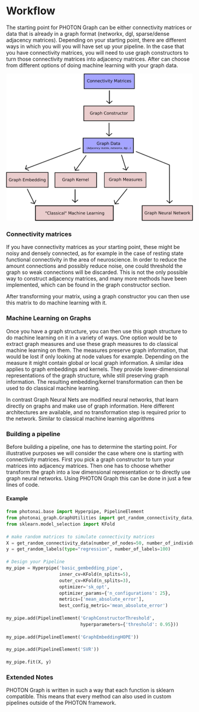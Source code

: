 # Workflow

The starting point for PHOTON Graph can be either connectivity matrices or data that is already in a graph format (networkx, dgl, sparse/dense adjacency matrices). Depending on your starting point, there are different ways in which you will you will have set up your pipeline. In the case that you have connectivity matrices, you will need to use graph constructors to turn those connectivity matrices into adjacency matrices. After can choose from different options of doing machine learning with your graph data.

![Pipeline Overview](img/Workflow.png)

### Connectivity matrices

If you have connectivity matrices as your starting point, these might be noisy and densely connected, as for example in the case of resting state functional connectivity in the area of neuroscience. In order to reduce the amount connections and possibly reduce noise, one could threshold the graph so weak connections will be discarded. This is not the only possible way to construct adjacency matrices, and many more methods have been implemented, which can be found in the graph constructor section.

After transforming your matrix, using a graph constructor you can then use this matrix to do machine learning with it.

### Machine Learning on Graphs

Once you have a graph structure, you can then use this graph structure to do machine learning on it in a variety of ways. One option would be to extract graph measures and use these graph measures to do classical machine learning on them. The measures preserve graph information, that would be lost if only looking at node values for example. Depending on the measure it might contain global or local graph information. A similar idea applies to graph embeddings and kernels. They provide lower-dimensional representations of the graph structure, while still preserving graph information. The resulting embedding/kernel transformation can then be used to do classical machine learning.

In contrast Graph Neural Nets are modified neural networks, that learn directly on graphs and make use of graph information. Here different architectures are available, and no transformation step is required prior to the network. Similar to classical machine learning algorithms

### Building a pipeline

Before building a pipeline, one has to determine the starting point. For illustrative purposes we will consider the case where one is starting with connectivity matrices. First you pick a graph constructor to turn your matrices into adjacency matrices. Then one has to choose whether transform the graph into a low dimensional representation or to directly use graph neural networks. Using PHOTON Graph this can be done in just a few lines of code.

#### Example

```python
from photonai.base import Hyperpipe, PipelineElement
from photonai_graph.GraphUtilities import get_random_connectivity_data, get_random_labels
from sklearn.model_selection import KFold

# make random matrices to simulate connectivity matrices
X = get_random_connectivity_data(number_of_nodes=50, number_of_individuals=100)
y = get_random_labels(type="regression", number_of_labels=100)

# Design your Pipeline
my_pipe = Hyperpipe('basic_gembedding_pipe',
                    inner_cv=KFold(n_splits=5),
                    outer_cv=KFold(n_splits=3),
                    optimizer='sk_opt',
                    optimizer_params={'n_configurations': 25},
                    metrics=['mean_absolute_error'],
                    best_config_metric='mean_absolute_error')

my_pipe.add(PipelineElement('GraphConstructorThreshold',
                            hyperparameters={'threshold': 0.95}))

my_pipe.add(PipelineElement('GraphEmbeddingHOPE'))

my_pipe.add(PipelineElement('SVR'))

my_pipe.fit(X, y)
```

### Extended Notes

PHOTON Graph is written in such a way that each function is sklearn compatible. This means that every method can also used in custom pipelines outside of the PHOTON framework.
